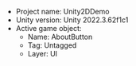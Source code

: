 <!-- UNITY CODE ASSIST INSTRUCTIONS START -->
- Project name: Unity2DDemo
- Unity version: Unity 2022.3.62f1c1
- Active game object:
  - Name: AboutButton
  - Tag: Untagged
  - Layer: UI
<!-- UNITY CODE ASSIST INSTRUCTIONS END -->